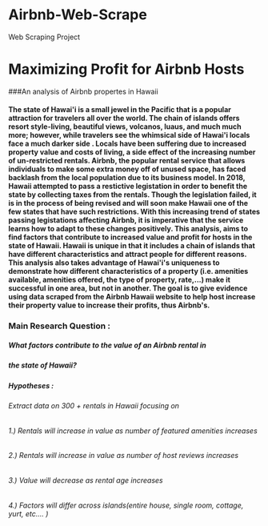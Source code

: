 # Airbnb-Web-Scrape
Web Scraping Project

# Maximizing Profit for Airbnb Hosts
###An analysis of Airbnb propertes in Hawaii

####  The state of Hawai'i is a small jewel in the Pacific that is a popular attraction for travelers all over the world. The chain of islands offers resort style-living, beautiful views, volcanos, luaus, and much much more; however, while travelers see the whimsical side of Hawai'i locals face a much darker side . Locals have been suffering due to increased property value and costs of living, a side effect of the increasing number of un-restricted rentals. Airbnb, the popular rental service that allows individuals to make some extra money off of unused space, has faced backlash from the local population due to its business model. In 2018, Hawaii attempted to pass a restictive legistation in order to benefit the state by collecting taxes from the rentals. Though the legislation failed, it is in the process of being revised and will soon make Hawaii one of the few states that have such restrictions. With this increasing trend of states passing legistations affecting Airbnb, it is imperative that the service learns how to adapt to these changes positively. This analysis, aims to find factors that contribute to increased value and profit for hosts in the state of Hawaii. Hawaii is unique in that it includes a chain of islands that have different characteristics and attract people for different reasons. This analysis also takes advantage of Hawai'i's uniqueness to demonstrate how different characteristics of a property (i.e. amenities available, amenities offered, the type of property, rate,...) make it successful in one area, but not in another. The goal is to give evidence using data scraped from the Airbnb Hawaii website to help host increase their property value to increase their profits, thus Airbnb's.

### Main Research Question : 

##### What factors contribute to the value of an Airbnb rental in
##### the state of Hawaii?


##### Hypotheses : 
###### Extract data on 300 + rentals in Hawaii focusing on
###### 1.) Rentals will increase in value as number of featured amenities increases
###### 2.) Rentals will increase in value as number of host reviews increases
###### 3.) Value will decrease as rental age increases
###### 4.) Factors will differ across islands(entire house, single room, cottage, yurt, etc.… )



